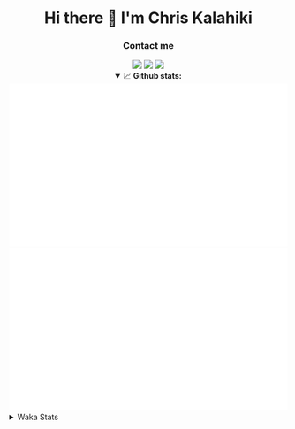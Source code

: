 <div align="center">
 <h1>Hi there 👋 I'm Chris Kalahiki</h1>
 <h3>Contact me</h3>
 <a href="mailto:chris.kalahiki@gmail.com"><img src="https://img.shields.io/badge/gmail-%23D14836.svg?&style=for-the-badge&logo=gmail&logoColor=white"/></a>
 <a href="https://twitter.com/ChrisKalahiki"><img src="https://img.shields.io/badge/twitter-%231DA1F2.svg?&style=for-the-badge&logo=twitter&logoColor=white"/></a>
 <a href="https://www.linkedin.com/in/ChrisKalahiki"><img src="https://img.shields.io/badge/linkedin-%230077B5.svg?&style=for-the-badge&logo=linkedin&logoColor=white"/></a>
<details open>
  <summary>📈 <b>Github stats:</b></summary>
  <img src="https://github.com/ChrisKalahiki/github-stats/blob/master/generated/overview.svg"/>
  <img src="https://github.com/ChrisKalahiki/github-stats/blob/master/generated/languages.svg"/>
</details>
</div>

<details>
  <summary>Waka Stats</summary>
<!--START_SECTION:waka-->
**🐱 My GitHub Data** 

> 🏆 176 Contributions in the Year 2022
 > 
> 📦 6.1 MB Used in GitHub's Storage 
 > 
> 💼 Opted to Hire
 > 
> 📜 30 Public Repositories 
 > 
> 🔑 23 Private Repositories  
 > 
**I'm an Early 🐤** 

```text
🌞 Morning    81 commits     ███░░░░░░░░░░░░░░░░░░░░░░   14.89% 
🌆 Daytime    194 commits    █████████░░░░░░░░░░░░░░░░   35.66% 
🌃 Evening    200 commits    █████████░░░░░░░░░░░░░░░░   36.76% 
🌙 Night      69 commits     ███░░░░░░░░░░░░░░░░░░░░░░   12.68%

```
📅 **I'm Most Productive on Wednesday** 

```text
Monday       78 commits     ███░░░░░░░░░░░░░░░░░░░░░░   14.34% 
Tuesday      61 commits     ██░░░░░░░░░░░░░░░░░░░░░░░   11.21% 
Wednesday    114 commits    █████░░░░░░░░░░░░░░░░░░░░   20.96% 
Thursday     81 commits     ███░░░░░░░░░░░░░░░░░░░░░░   14.89% 
Friday       73 commits     ███░░░░░░░░░░░░░░░░░░░░░░   13.42% 
Saturday     26 commits     █░░░░░░░░░░░░░░░░░░░░░░░░   4.78% 
Sunday       111 commits    █████░░░░░░░░░░░░░░░░░░░░   20.4%

```


📊 **This Week I Spent My Time On** 

```text
⌚︎ Time Zone: America/New_York

💬 Programming Languages: 
Python                   5 hrs 41 mins       ███████████████████░░░░░░   77.36% 
Text                     28 mins             █░░░░░░░░░░░░░░░░░░░░░░░░   6.54% 
Markdown                 27 mins             █░░░░░░░░░░░░░░░░░░░░░░░░   6.16% 
Docker                   16 mins             █░░░░░░░░░░░░░░░░░░░░░░░░   3.84% 
Git Config               12 mins             ░░░░░░░░░░░░░░░░░░░░░░░░░   2.81%

🔥 Editors: 
VS Code                  7 hrs 21 mins       █████████████████████████   100.0%

🐱‍💻 Projects: 
Haiku-Playground         2 hrs 33 mins       ████████░░░░░░░░░░░░░░░░░   34.73% 
ruger-bot                2 hrs 25 mins       ████████░░░░░░░░░░░░░░░░░   32.96% 
cpsc8430                 1 hr 27 mins        █████░░░░░░░░░░░░░░░░░░░░   19.85% 
clemson-breast-cancer    38 mins             ██░░░░░░░░░░░░░░░░░░░░░░░   8.77% 
clemson-2021f-cpsc-6300  16 mins             █░░░░░░░░░░░░░░░░░░░░░░░░   3.7%

💻 Operating System: 
Windows                  7 hrs 6 mins        ████████████████████████░   96.58% 
Linux                    15 mins             ░░░░░░░░░░░░░░░░░░░░░░░░░   3.42%

```

**I Mostly Code in Python** 

```text
Python                   13 repos            ██████░░░░░░░░░░░░░░░░░░░   26.0% 
Jupyter Notebook         12 repos            ██████░░░░░░░░░░░░░░░░░░░   24.0% 
C#                       10 repos            █████░░░░░░░░░░░░░░░░░░░░   20.0% 
JavaScript               4 repos             ██░░░░░░░░░░░░░░░░░░░░░░░   8.0% 
HTML                     2 repos             █░░░░░░░░░░░░░░░░░░░░░░░░   4.0%

```


**Timeline**

![Chart not found](https://raw.githubusercontent.com/ChrisKalahiki/ChrisKalahiki/main/charts/bar_graph.png) 


 Last Updated on 05/02/2022 18:38:31 UTC
<!--END_SECTION:waka-->
</details>

